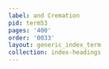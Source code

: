 ```yaml
---
label: and Cremation
pid: term53
pages: '400'
order: '0033'
layout: generic_index_term
collection: index-headings
---
```

